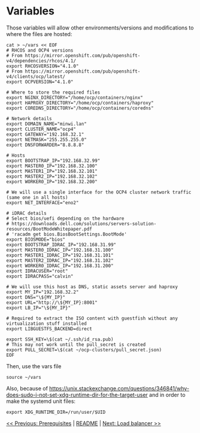 # Variables

Those variables will allow other environments/versions and modifications to where the files are hosted:

```
cat > ~/vars << EOF
# RHCOS and OCP4 versions
# From https://mirror.openshift.com/pub/openshift-v4/dependencies/rhcos/4.1/
export RHCOSVERSION="4.1.0"
# From https://mirror.openshift.com/pub/openshift-v4/clients/ocp/latest/
export OCPVERSION="4.1.0"

# Where to store the required files
export NGINX_DIRECTORY="/home/ocp/containers/nginx"
export HAPROXY_DIRECTORY="/home/ocp/containers/haproxy"
export COREDNS_DIRECTORY="/home/ocp/containers/coredns"

# Network details
export DOMAIN_NAME="minwi.lan"
export CLUSTER_NAME="ocp4"
export GATEWAY="192.168.32.1"
export NETMASK="255.255.255.0"
export DNSFORWARDER="8.8.8.8"

# Hosts
export BOOTSTRAP_IP="192.168.32.99"
export MASTER0_IP="192.168.32.100"
export MASTER1_IP="192.168.32.101"
export MASTER2_IP="192.168.32.102"
export WORKER0_IP="192.168.32.200"

# We will use a single interface for the OCP4 cluster network traffic (same one in all hosts)
export NET_INTERFACE="eno2"

# iDRAC details
# Select bios/uefi depending on the hardware
# https://downloads.dell.com/solutions/servers-solution-resources/BootModeWhitepaper.pdf
# 'racadm get bios.BiosBootSettings.BootMode'
export BIOSMODE="bios"
export BOOTSTRAP_IDRAC_IP="192.168.31.99"
export MASTER0_IDRAC_IP="192.168.31.100"
export MASTER1_IDRAC_IP="192.168.31.101"
export MASTER2_IDRAC_IP="192.168.31.102"
export WORKER0_IDRAC_IP="192.168.31.200"
export IDRACUSER="root"
export IDRACPASS="calvin"

# We will use this host as DNS, static assets server and haproxy
export MY_IP="192.168.32.2"
export DNS="\${MY_IP}"
export URL="http://\${MY_IP}:8001"
export LB_IP="\${MY_IP}"

# Required to extract the ISO content with guestfish without any virtualization stuff installed
export LIBGUESTFS_BACKEND=direct

export SSH_KEY=\$(cat ~/.ssh/id_rsa.pub)
# This may not work until the pull_secret is created
export PULL_SECRET=\$(cat ~/ocp-clusters/pull_secret.json)
EOF
```

Then, use the vars file

```
source ~/vars
```

Also, because of https://unix.stackexchange.com/questions/346841/why-does-sudo-i-not-set-xdg-runtime-dir-for-the-target-user and in order to make the systemd unit files:

```
export XDG_RUNTIME_DIR=/run/user/$UID
```

[<< Previous: Prerequisites](0-prerequisites.md) | [README](../README.md) | [Next: Load balancer >>](2-load-balancer.md)
